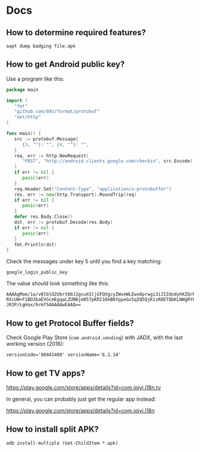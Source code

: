 # Docs

## How to determine required features?

~~~
aapt dump badging file.apk
~~~

## How to get Android public key?

Use a program like this:

~~~go
package main

import (
   "fmt"
   "github.com/89z/format/protobuf"
   "net/http"
)

func main() {
   src := protobuf.Message{
      {3, ""}: "", {4, ""}: "",
   }
   req, err := http.NewRequest(
      "POST", "http://android.clients.google.com/checkin", src.Encode(),
   )
   if err != nil {
      panic(err)
   }
   req.Header.Set("Content-Type", "application/x-protobuffer")
   res, err := new(http.Transport).RoundTrip(req)
   if err != nil {
      panic(err)
   }
   defer res.Body.Close()
   dst, err := protobuf.Decode(res.Body)
   if err != nil {
      panic(err)
   }
   fmt.Println(dst)
}
~~~

Check the messages under key 5 until you find a key matching:

~~~
google_login_public_key
~~~

The value should look something like this:

~~~
AAAAgMom/1a/v0lblO2Ubrt60J2gcuXSljGFQXgcyZWveWLEwo6prwgi3iJIZdodyhKZQrNWp5nKJ3sr
RXcUW+F1BD3baEVGcmEgqaLZUNBjm057pKRI16kB0YppeGx5qIQ5QjKzsR8ETQbKLNWgRY0QRNVz34kM
JR3P/LgHax/6rmf5AAAAAwEAAQ==
~~~

## How to get Protocol Buffer fields?

Check Google Play Store (`com.android.vending`) with JADX, with the last
working version (2016):

~~~
versionCode='80441400' versionName='6.1.14'
~~~

## How to get TV apps?

https://play.google.com/store/apps/details?id=com.iqiyi.i18n.tv

In general, you can probably just get the regular app instead:

https://play.google.com/store/apps/details?id=com.iqiyi.i18n

## How to install split APK?

~~~
adb install-multiple (Get-ChildItem *.apk)
~~~
